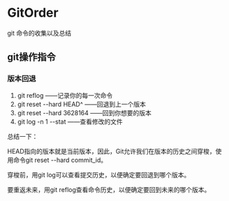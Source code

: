 # GitOrder
git 命令的收集以及总结

## git操作指令

### 版本回退
 1. git reflog   ——记录你的每一次命令
 2. git reset --hard HEAD^    ——回退到上一个版本
 3. git reset --hard 3628164  ——回到你想要的版本
 4. git log -n 1 --stat       ——查看修改的文件

总结一下：

HEAD指向的版本就是当前版本，因此，Git允许我们在版本的历史之间穿梭，使用命令git reset --hard commit_id。

穿梭前，用git log可以查看提交历史，以便确定要回退到哪个版本。

要重返未来，用git reflog查看命令历史，以便确定要回到未来的哪个版本。